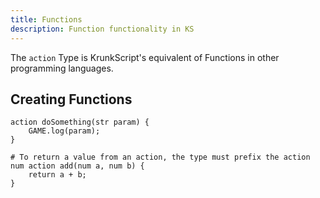 ```yaml
---
title: Functions
description: Function functionality in KS
---
```


The `action` Type is KrunkScript's equivalent of Functions in other programming languages.

## Creating Functions

```krnk
action doSomething(str param) {
    GAME.log(param);
}

# To return a value from an action, the type must prefix the action
num action add(num a, num b) {
    return a + b;
}
```
